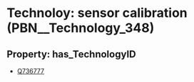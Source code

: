 # Technoloy: __sensor calibration__ (PBN__Technology_348)

## Property: has_TechnologyID

* [Q736777](Q736777)


